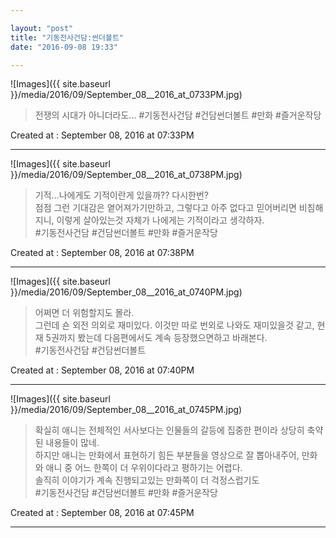```yaml
---

layout: "post"  
title: "기동전사건담:썬더볼트"  
date: "2016-09-08 19:33"

---
```


![Images]({{ site.baseurl }}/media/2016/09/September_08__2016_at_0733PM.jpg)

> 전쟁의 시대가 아니더라도... #기동전사건담 #건담썬더볼트 #만화 #즐거운작당

Created at : September 08, 2016 at 07:33PM

---

![Images]({{ site.baseurl }}/media/2016/09/September_08__2016_at_0738PM.jpg)

> 기적...나에게도 기적이란게 있을까?? 다시한번?  
> 점점 그런 기대감은 옅어져가기만하고, 그렇다고 아주 없다고 믿어버리면 비침해지니, 이렇게 살아있는것 자체가 나에게는 기적이라고 생각하자.  
> \#기동전사건담 #건담썬더볼트 #만화 #즐거운작당

Created at : September 08, 2016 at 07:38PM

---

![Images]({{ site.baseurl }}/media/2016/09/September_08__2016_at_0740PM.jpg)

> 어쩌면 더 위험할지도 몰라.  
> 그런데 숀 외전 의외로 재미있다. 이것만 따로 번외로 나와도 재미있을것 같고, 현재 5권까지 봤는데 다음편에서도 계속 등장했으면하고 바래본다.  
> \#기동전사건담 #건담썬더볼트

Created at : September 08, 2016 at 07:40PM

---

![Images]({{ site.baseurl }}/media/2016/09/September_08__2016_at_0745PM.jpg)

> 확실히 애니는 전체적인 서사보다는 인물들의 갈등에 집중한 편이라 상당히 축약된 내용들이 많네.  
> 하지만 애니는 만화에서 표현하기 힘든 부분들을 영상으로 잘 뽑아내주어, 만화와 애니 중 어느 한쪽이 더 우위이다라고 평하기는 어렵다.  
> 솔직히 이야기가 계속 진행되고있는 만화쪽이 더 걱정스럽기도  
> \#기동전사건담 #건담썬더볼트 #만화 #즐거운작당

Created at : September 08, 2016 at 07:45PM

---

